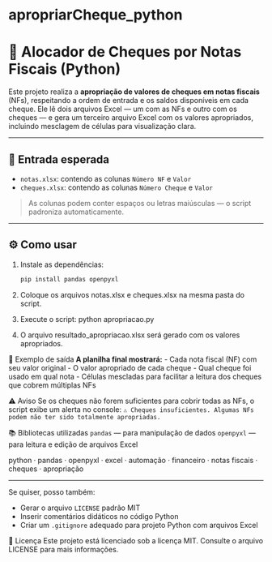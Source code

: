 # apropriarCheque_python
# 🧾 Alocador de Cheques por Notas Fiscais (Python)

Este projeto realiza a **apropriação de valores de cheques em notas fiscais** (NFs), respeitando a ordem de entrada e os saldos disponíveis em cada cheque. Ele lê dois arquivos Excel — um com as NFs e outro com os cheques — e gera um terceiro arquivo Excel com os valores apropriados, incluindo mesclagem de células para visualização clara.

---

## 📂 Entrada esperada

- `notas.xlsx`: contendo as colunas `Número NF` e `Valor`
- `cheques.xlsx`: contendo as colunas `Número Cheque` e `Valor`

> As colunas podem conter espaços ou letras maiúsculas — o script padroniza automaticamente.

---

## ⚙️ Como usar

1. Instale as dependências:
   ```bash
   pip install pandas openpyxl

2. Coloque os arquivos notas.xlsx e cheques.xlsx na mesma pasta do script.

3. Execute o script:
  python apropriacao.py

4. O arquivo resultado_apropriacao.xlsx será gerado com os valores apropriados.

📌 Exemplo de saída
**A planilha final mostrará:**
    - Cada nota fiscal (NF) com seu valor original
    - O valor apropriado de cada cheque
    - Qual cheque foi usado em qual nota
    - Células mescladas para facilitar a leitura dos cheques que cobrem múltiplas NFs

⚠️ Aviso
Se os cheques não forem suficientes para cobrir todas as NFs, o script exibe um alerta no console:
    `⚠️ Cheques insuficientes. Algumas NFs podem não ter sido totalmente apropriadas.`

📚 Bibliotecas utilizadas
`pandas` — para manipulação de dados
`openpyxl` — para leitura e edição de arquivos Excel

python · pandas · openpyxl · excel · automação · financeiro · notas fiscais · cheques · apropriação


---

Se quiser, posso também:

- Gerar o arquivo `LICENSE` padrão MIT
- Inserir comentários didáticos no código Python
- Criar um `.gitignore` adequado para projeto Python com arquivos Excel

📄 Licença
Este projeto está licenciado sob a licença MIT. Consulte o arquivo LICENSE para mais informações.
